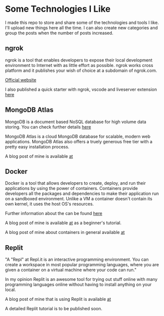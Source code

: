 # Some Technologies I Like

I made this repo to store and share some of the technologies and tools I like. I'll upload new things here all the time. I can also create new categories and group the posts when the number of posts increased.

## ngrok

ngrok is a tool that enables developers to expose their local development environment to Internet with as little effort as possible. ngrok works cross platform and it publishes your wish of choice at a subdomain of ngrok.com.

[Official website](https://ngrok.com/)

I also published a quick starter with ngrok, vscode and liveserver extension [here](https://blog.akbuluteren.com/blog/ngrok-basics-quick-start)

## MongoDB Atlas

MongoDB is a document based NoSQL database for high volume data storing. You can check further details [here](https://www.mongodb.com/)

MongoDB Atlas is a cloud MongoDB database for scalable, modern web applications. MongoDB Atlas also offers a truely generous free tier with a pretty easy installation process.

A blog post of mine is available [at](https://blog.akbuluteren.com/blog/mongoatlas-express-starter)

## Docker

Docker is a tool that allows developers to create, deploy, and run their applications by using the power of containers. Containers provide developers all the packages and dependencies to make their application run on a sandboxed environment. Unlike a VM a container doesn't contain its own kernel, it uses the host OS's resources.

Further information about the can be found [here](https://www.docker.com/why-docker)

A blog post of mine is available [at](https://blog.akbuluteren.com/blog/docker-quick-start) as a beginner's tutorial.

A blog post of mine about containers in general available [at](https://blog.akbuluteren.com/blog/what-is-a-container)

## Replit

"A "Repl" at Repl.it is an interactive programming environment. You can create a workspace in most popular programming languages, where you are given a container on a virtual machine where your code can run."

In my opinion Replit is an awesome tool for trying out stuff online with many programming languages online without having to install anything on your local.

A blog post of mine that is using Replit is available [at](https://blog.akbuluteren.com/blog/ai-powered-discord-bot-tutorial)

A detailed Replit tutorial is to be published soon.
